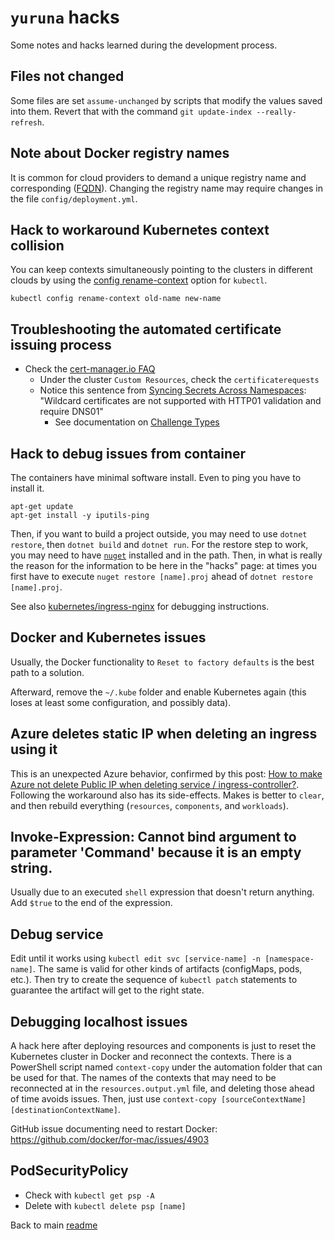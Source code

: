 # `yuruna` hacks

Some notes and hacks learned during the development process.

## Files not changed

Some files are set `assume-unchanged` by scripts that modify the values saved into them. Revert that with the command `git update-index --really-refresh`.

## Note about Docker registry names

It is common for cloud providers to demand a unique registry name and corresponding ([FQDN](https://en.wikipedia.org/wiki/Fully_qualified_domain_name)). Changing the registry name may require changes in the file `config/deployment.yml`.

## Hack to workaround Kubernetes context collision

You can keep contexts simultaneously pointing to the clusters in different clouds by using the [config rename-context](https://kubernetes.io/docs/reference/generated/kubectl/kubectl-commands#-em-rename-context-em-) option for `kubectl`.

```shell
kubectl config rename-context old-name new-name
```

## Troubleshooting the automated certificate issuing process

- Check the [cert-manager.io FAQ](https://cert-manager.io/docs/faq/acme/)
  - Under the cluster `Custom Resources`, check the `certificaterequests`
  - Notice this sentence from [Syncing Secrets Across Namespaces](https://cert-manager.io/docs/faq/kubed/): "Wildcard certificates are not supported with HTTP01 validation and require DNS01"
    - See documentation on [Challenge Types](https://letsencrypt.org/docs/challenge-types/)

## Hack to debug issues from container

The containers have minimal software install. Even to ping you have to install it.

```shell
apt-get update
apt-get install -y iputils-ping
```

Then, if you want to build a project outside, you may need to use `dotnet restore`, then `dotnet build` and `dotnet run`. For the restore step to work, you may need to have [`nuget`](https://docs.microsoft.com/en-us/nuget/install-nuget-client-tools) installed and in the path. Then, in what is really the reason for the information to be here in the "hacks" page: at times you first have to execute `nuget restore [name].proj` ahead of `dotnet restore [name].proj`.

See also [kubernetes/ingress-nginx](https://github.com/kubernetes/ingress-nginx/tree/master/docs/examples/grpc) for debugging instructions.

## Docker and Kubernetes issues

Usually, the Docker functionality to `Reset to factory defaults` is the best path to a solution.

Afterward, remove the `~/.kube` folder and enable Kubernetes again (this loses at least some configuration, and possibly data).

## Azure deletes static IP when deleting an ingress using it

This is an unexpected Azure behavior, confirmed by this post: [How to make Azure not delete Public IP when deleting service / ingress-controller?](https://www.javaer101.com/en/article/75709569.html). Following the workaround also has its side-effects. Makes is better to `clear`, and then rebuild everything (`resources`, `components`, and `workloads`).

## Invoke-Expression: Cannot bind argument to parameter 'Command' because it is an empty string.

Usually due to an executed `shell` expression that doesn't return anything. Add `$true` to the end of the expression.

## Debug service

Edit until it works using `kubectl edit svc [service-name] -n [namespace-name]`. The same is valid for other kinds of artifacts (configMaps, pods, etc.). Then try to create the sequence of `kubectl patch` statements to guarantee the artifact will get to the right state.

## Debugging localhost issues

A hack here after deploying resources and components is just to reset the Kubernetes cluster in Docker and reconnect the contexts. There is a PowerShell script named `context-copy` under the automation folder that can be used for that. The names of the contexts that may need to be reconnected at in the `resources.output.yml` file, and deleting those ahead of time avoids issues. Then, just use `context-copy [sourceContextName] [destinationContextName]`.

GitHub issue documenting need to restart Docker: <https://github.com/docker/for-mac/issues/4903>

## PodSecurityPolicy

- Check with `kubectl get psp -A`
- Delete with `kubectl delete psp [name]`

Back to main [readme](../README.md)
